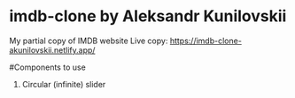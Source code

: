 # imdb-clone by Aleksandr Kunilovskii
My partial copy of IMDB website
Live copy: https://imdb-clone-akunilovskii.netlify.app/

#Components to use
1. Circular (infinite) slider
